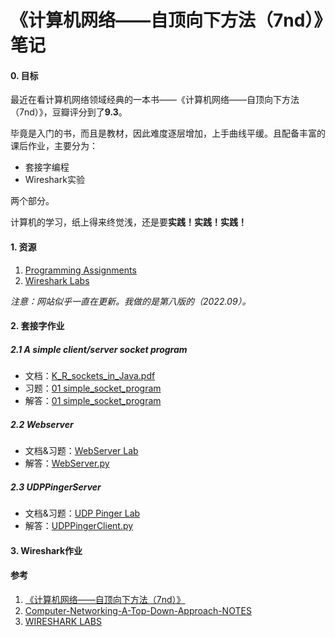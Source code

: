 # 《计算机网络——自顶向下方法（7nd）》笔记

#### 0. 目标

最近在看计算机网络领域经典的一本书——《计算机网络——自顶向下方法（7nd）》，豆瓣评分到了**9.3**。

毕竟是入门的书，而且是教材，因此难度逐层增加，上手曲线平缓。且配备丰富的课后作业，主要分为：

- 套接字编程
- Wireshark实验

两个部分。

计算机的学习，纸上得来终觉浅，还是要**实践！实践！实践！**

#### 1. 资源

1. [Programming Assignments](https://gaia.cs.umass.edu/kurose_ross/programming.php)
2. [Wireshark Labs](https://gaia.cs.umass.edu/kurose_ross/wireshark.php)

*注意：网站似乎一直在更新。我做的是第八版的（2022.09）。*

#### 2. 套接字作业

##### 2.1 A simple client/server socket program

- 文档：[K_R_sockets_in_Java.pdf](https://gaia.cs.umass.edu/kurose_ross/programming/simple_socket/K_R_sockets_in_Java.pdf)
- 习题：[01 simple_socket_program](https://gaia.cs.umass.edu/kurose_ross/programming/simple_socket/simple_socket_program_PA1.docx)
- 解答：[01 simple_socket_program](./Socket/01_Simple_Socket/Code/)

##### 2.2 Webserver 

- 文档&习题：[WebServer Lab](https://gaia.cs.umass.edu/kurose_ross/programming/Python_code_only/WebServer_programming_lab_only.pdf)
- 解答：[WebServer.py](./Socket/02_WebServer/Code/WebServer.py)

##### 2.3 UDPPingerServer

- 文档&习题：[UDP Pinger Lab](https://gaia.cs.umass.edu/kurose_ross/programming/Python_code_only/UDP_Pinger_programming_lab_only.pdf)
- 解答：[UDPPingerClient.py](./Socket/02_WebServer/Code/UDPPingerClient.py)



#### 3. Wireshark作业





#### 参考

1. [《计算机网络——自顶向下方法（7nd）》](https://book.douban.com/subject/30280001/)
2. [Computer-Networking-A-Top-Down-Approach-NOTES](https://github.com/moranzcw/Computer-Networking-A-Top-Down-Approach-NOTES)
3. [WIRESHARK LABS](https://gaia.cs.umass.edu/kurose_ross/wireshark.php)